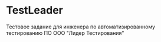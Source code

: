 # TestLeader
Тестовое задание для инженера по автоматизированному тестированию ПО ООО "Лидер Тестирования"
